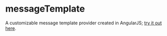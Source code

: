 # messageTemplate

A customizable message template provider created in AngularJS; 
[try it out here](https://emilymeuer.github.io/messageTemplate/).
